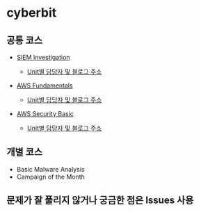 # cyberbit

## 공통 코스
 - [SIEM Investigation](https://docs.google.com/document/d/15kaDuiQCk7uEPOJ_OghiljnEkBDEEJWe0_vxKisFvQM/edit?usp=sharing)
    * [Unit별 담당자 및 블로그 주소](https://docs.google.com/spreadsheets/d/1HE_atArWxK26fttR64VA5gf-m4jVYe6tRnL9xItrkz8/edit?usp=sharing)
      
 - [AWS Fundamentals](https://docs.google.com/document/d/1x8ywJKqkctrAzX1Gi-VUQXSIy8wR8YfX6fJRYHcrFIQ/edit?usp=sharing)
   * [Unit별 담당자 및 블로그 주소](https://docs.google.com/spreadsheets/d/1HE_atArWxK26fttR64VA5gf-m4jVYe6tRnL9xItrkz8/edit?usp=sharing)
     
 - [AWS Security Basic](https://docs.google.com/document/d/1Z5af33CyGYtLEzL0IPSSJ1tY7XVAS3883p9M9i1aNFc/edit?usp=sharing)
   * [Unit별 담당자 및 블로그 주소](https://docs.google.com/spreadsheets/d/1HE_atArWxK26fttR64VA5gf-m4jVYe6tRnL9xItrkz8/edit?usp=sharing)

## 개별 코스
 - Basic Malware Analysis
 - Campaign of the Month 

## 문제가 잘 풀리지 않거나 궁금한 점은 Issues 사용

